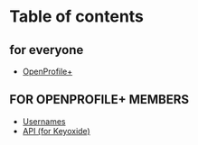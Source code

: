 # Table of contents

## for everyone

* [OpenProfile+](README.md)

## FOR OPENPROFILE+ MEMBERS <a href="#for-oprplus-members" id="for-oprplus-members"></a>

* [Usernames](for-oprplus-members/usernames.md)
* [API (for Keyoxide)](for-oprplus-members/api-for-keyoxide.md)
